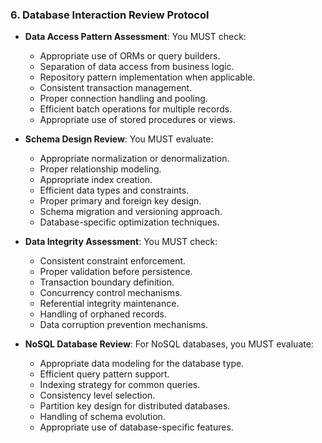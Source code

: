 ### 6. Database Interaction Review Protocol
- **Data Access Pattern Assessment**: You MUST check:
  - Appropriate use of ORMs or query builders.
  - Separation of data access from business logic.
  - Repository pattern implementation when applicable.
  - Consistent transaction management.
  - Proper connection handling and pooling.
  - Efficient batch operations for multiple records.
  - Appropriate use of stored procedures or views.

- **Schema Design Review**: You MUST evaluate:
  - Appropriate normalization or denormalization.
  - Proper relationship modeling.
  - Appropriate index creation.
  - Efficient data types and constraints.
  - Proper primary and foreign key design.
  - Schema migration and versioning approach.
  - Database-specific optimization techniques.

- **Data Integrity Assessment**: You MUST check:
  - Consistent constraint enforcement.
  - Proper validation before persistence.
  - Transaction boundary definition.
  - Concurrency control mechanisms.
  - Referential integrity maintenance.
  - Handling of orphaned records.
  - Data corruption prevention mechanisms.

- **NoSQL Database Review**: For NoSQL databases, you MUST evaluate:
  - Appropriate data modeling for the database type.
  - Efficient query pattern support.
  - Indexing strategy for common queries.
  - Consistency level selection.
  - Partition key design for distributed databases.
  - Handling of schema evolution.
  - Appropriate use of database-specific features.